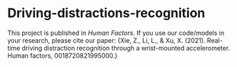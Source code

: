 # Driving-distractions-recognition
This project is published in _Human Factors_.  If you use our code/models in your research, please cite our paper: {Xie, Z., Li, L., & Xu, X. (2021). Real-time driving distraction recognition through a wrist-mounted accelerometer. Human factors, 0018720821995000.}
